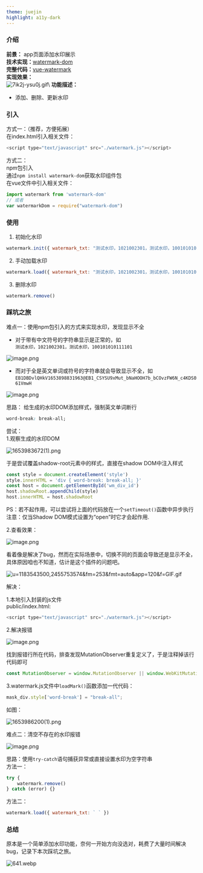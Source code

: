 ```yaml
---
theme: juejin
highlight: a11y-dark
---
```

### 介绍
**前景：** app页面添加水印展示 \
**技术实现：**[watermark-dom](https://github.com/saucxs/watermark-dom)<br />
**完整代码：**[vue-watermark](https://github.com/LvPassenger/vue-watermark)<br />
**实现效果：** \
![7ik2j-ysu0j.gif](https://p3-juejin.byteimg.com/tos-cn-i-k3u1fbpfcp/7bfd7adba504401a8c7d127dbe34f77d~tplv-k3u1fbpfcp-watermark.image?)\
**功能描述：**<br />
- 添加、删除、更新水印

### 引入

方式一：（推荐，方便拓展）<br />
    在index.html引入相关文件： 

```js
<script type="text/javascript" src="./watermark.js"></script>
```

方式二：<br />
    npm包引入 \
    通过`npm install watermark-dom`获取水印组件包 \
    在vue文件中引入相关文件：
```js
import watermark from 'watermark-dom'
// 或者
var watermarkDom = require("watermark-dom")
```

### 使用
1. 初始化水印

```js
watermark.init({ watermark_txt: "测试水印，1021002301，测试水印，100101010111101" })
```
2. 手动加载水印
```js
watermark.load({ watermark_txt: "测试水印，1021002301，测试水印，100101010111101" })
```
3. 删除水印
```js
watermark.remove()
```


### **踩坑之旅**

难点一：使用npm包引入的方式来实现水印，发现显示不全<br />
- 对于带有中文符号的字符串显示是正常的，如 \
`测试水印，1021002301，测试水印，100101010111101`

![image.png](https://p3-juejin.byteimg.com/tos-cn-i-k3u1fbpfcp/66f5b6e33fec41a0bba37aea413b9584~tplv-k3u1fbpfcp-watermark.image?)
 
- 而对于全是英文单词或符号的字符串就会导致显示不全，如
`EB1DBDvlQHkV1653898831963@EB1_CSYSU9xMut_bNaHOOH7b_bCOvzFW6N_c4KDS061VmwH`

![image.png](https://p3-juejin.byteimg.com/tos-cn-i-k3u1fbpfcp/ff580c75079d4b52a0b1c68330ae6fb4~tplv-k3u1fbpfcp-watermark.image?) 

思路：
给生成的水印DOM添加样式，强制英文单词断行

```css
word-break: break-all;
```
尝试：<br />
1.观察生成的水印DOM

![1653983672(1).png](https://p3-juejin.byteimg.com/tos-cn-i-k3u1fbpfcp/e19a8c9ab9ec498b8fd45f01ae234936~tplv-k3u1fbpfcp-watermark.image?)

于是尝试覆盖shadow-root元素中的样式，直接在shadow DOM中注入样式


```js
const style = document.createElement('style')
style.innerHTML = 'div { word-break: break-all; }'
const host = document.getElementById('wm_div_id')
host.shadowRoot.appendChild(style)
host.innerHTML = host.shadowRoot
```
PS：若不起作用，可以尝试将上面的代码放在一个`setTimeout()`函数中异步执行 \
注意：仅当Shadow DOM模式设置为“open”时它才会起作用.


2.查看效果：

![image.png](https://p6-juejin.byteimg.com/tos-cn-i-k3u1fbpfcp/7096ad042b344b26a8524bacc525f885~tplv-k3u1fbpfcp-watermark.image?)

看着像是解决了bug，然而在实际场景中，切换不同的页面会导致还是显示不全，具体原因咱也不知道，估计是这个插件的问题吧。


![u=1183543500,2455753574&fm=253&fmt=auto&app=120&f=GIF.gif](https://p9-juejin.byteimg.com/tos-cn-i-k3u1fbpfcp/e774772cde114bf793b154ce3ede93bd~tplv-k3u1fbpfcp-watermark.image?)


解决：

1.本地引入封装的js文件 \
public/index.html:
```js
<script type="text/javascript" src="./watermark.js"></script>
```

2.解决报错

![image.png](https://p9-juejin.byteimg.com/tos-cn-i-k3u1fbpfcp/0d7f0be9af1e4f46b9a4676798512961~tplv-k3u1fbpfcp-watermark.image?)

找到报错行所在代码，排查发现MutationObserver重复定义了，于是注释掉该行代码即可

```js
const MutationObserver = window.MutationObserver || window.WebKitMutationObserver || window.MozMutationObserver;
```

3.watermark.js文件中`loadMark()`函数添加一代代码：

```js
mask_div.style['word-break'] = "break-all";
```

如图：

![1653986200(1).png](https://p1-juejin.byteimg.com/tos-cn-i-k3u1fbpfcp/13a4bf2e188543cfbb4fed9071bf824f~tplv-k3u1fbpfcp-watermark.image?)


难点二：清空不存在的水印报错

![image.png](https://p3-juejin.byteimg.com/tos-cn-i-k3u1fbpfcp/c41bd160884d4e4892b9bfb10a99511c~tplv-k3u1fbpfcp-watermark.image?)

思路：使用`try-catch`语句捕获异常或直接设置水印为空字符串 \
方法一：
```js
try {
    watermark.remove()
} catch (error) {}
```
方法二：
```js
watermark.load({ watermark_txt: ` ` })
```
### **总结** 
原本是一个简单添加水印功能，奈何一开始方向没选对，耗费了大量时间解决bug，记录下本次踩坑之旅。



![641.webp](https://p9-juejin.byteimg.com/tos-cn-i-k3u1fbpfcp/9ecce8197e9f4523893c3f85052435c3~tplv-k3u1fbpfcp-watermark.image?)
